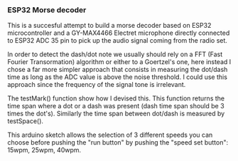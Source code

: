 ### ESP32 Morse decoder
This is a succesful attempt to build a morse decoder based on ESP32 microcontroller and a GY-MAX4466 Electret microphone directly connected to ESP32 ADC 35 pin to pick up the audio signal coming from the radio set.

In order to detect the dash/dot note we usually should rely on a FFT (Fast Fourier Transormation) algorithm or either to a Goertzel's one, here instead I chose a far more simpler approach that consists in measuring the dot/dash time as long as the ADC value is above the noise threshold. I could use this approach since the frequency of the signal tone is irrelevant.

The testMark() function show how I devised this. This function returns the time span where a dot or a dash was present (dash time span should be 3 times the dot's). Similarly the time span between dot/dash is measured by testSpace().

This arduino sketch allows the selection of 3 different speeds you can choose before pushing the "run button" by pushing the "speed set button": 15wpm, 25wpm, 40wpm. 
